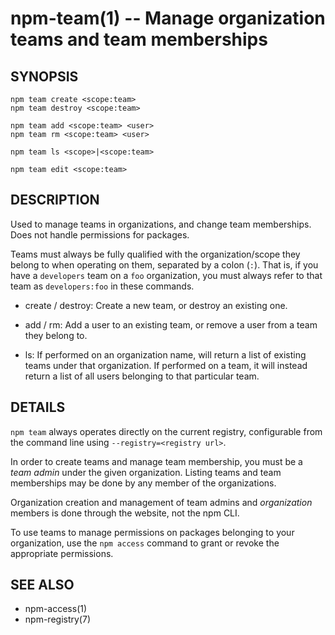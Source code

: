 npm-team(1) -- Manage organization teams and team memberships
=============================================================

## SYNOPSIS

    npm team create <scope:team>
    npm team destroy <scope:team>

    npm team add <scope:team> <user>
    npm team rm <scope:team> <user>

    npm team ls <scope>|<scope:team>

    npm team edit <scope:team>

## DESCRIPTION

Used to manage teams in organizations, and change team memberships. Does not
handle permissions for packages.

Teams must always be fully qualified with the organization/scope they belong to
when operating on them, separated by a colon (`:`). That is, if you have a
`developers` team on a `foo` organization, you must always refer to that team as
`developers:foo` in these commands.

* create / destroy:
  Create a new team, or destroy an existing one.

* add / rm:
  Add a user to an existing team, or remove a user from a team they belong to.

* ls:
  If performed on an organization name, will return a list of existing teams
  under that organization. If performed on a team, it will instead return a list
  of all users belonging to that particular team.

## DETAILS

`npm team` always operates directly on the current registry, configurable from
the command line using `--registry=<registry url>`.

In order to create teams and manage team membership, you must be a *team admin*
under the given organization. Listing teams and team memberships may be done by
any member of the organizations.

Organization creation and management of team admins and *organization* members
is done through the website, not the npm CLI.

To use teams to manage permissions on packages belonging to your organization,
use the `npm access` command to grant or revoke the appropriate permissions.

## SEE ALSO

* npm-access(1)
* npm-registry(7)

